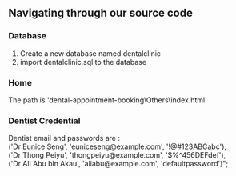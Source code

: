 <h2>Navigating through our source code</h2>

<h3>Database</h3>
<ol>
<li> Create a new database named dentalclinic</li>
<li> import dentalclinic.sql to the database</li>
</ol>

<h3>Home</h3>
The path is 'dental-appointment-booking\Others\index.html' <br>

<h3>Dentist Credential</h3>
Dentist email and passwords are : <br>
('Dr Eunice Seng', 'euniceseng@example.com', '!@#123ABCabc'), <br>
('Dr Thong Peiyu', 'thongpeiyu@example.com', '$%^456DEFdef'), <br>
('Dr Ali Abu bin Akau', 'aliabu@example.com', 'defaultpassword')";



